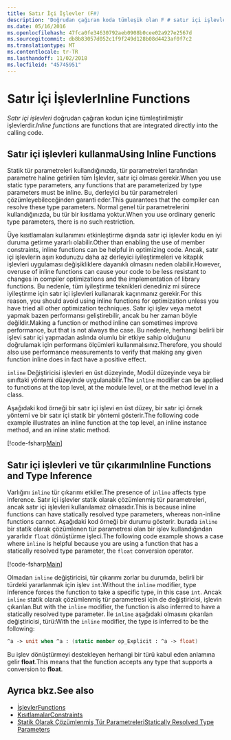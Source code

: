 ```yaml
---
title: Satır İçi İşlevler (F#)
description: 'Doğrudan çağıran koda tümleşik olan F # satır içi işlevleri hakkında bilgi edinin.'
ms.date: 05/16/2016
ms.openlocfilehash: 47fca0fe34630792aeb0908b0cee02a927e2567d
ms.sourcegitcommit: db8b83057d052c1f9f249d128b08d4423af0f7c2
ms.translationtype: MT
ms.contentlocale: tr-TR
ms.lasthandoff: 11/02/2018
ms.locfileid: "45745951"
---
```

# <a name="inline-functions"></a><span data-ttu-id="3866c-103">Satır İçi İşlevler</span><span class="sxs-lookup"><span data-stu-id="3866c-103">Inline Functions</span></span>

<span data-ttu-id="3866c-104">*Satır içi işlevleri* doğrudan çağıran kodun içine tümleştirilmiştir işlevlerdir.</span><span class="sxs-lookup"><span data-stu-id="3866c-104">*Inline functions* are functions that are integrated directly into the calling code.</span></span>

## <a name="using-inline-functions"></a><span data-ttu-id="3866c-105">Satır içi işlevleri kullanma</span><span class="sxs-lookup"><span data-stu-id="3866c-105">Using Inline Functions</span></span>

<span data-ttu-id="3866c-106">Statik tür parametreleri kullandığınızda, tür parametreleri tarafından parametre haline getirilen tüm İşlevler, satır içi olması gerekir.</span><span class="sxs-lookup"><span data-stu-id="3866c-106">When you use static type parameters, any functions that are parameterized by type parameters must be inline.</span></span> <span data-ttu-id="3866c-107">Bu, derleyici bu tür parametreleri çözümleyebileceğinden garanti eder.</span><span class="sxs-lookup"><span data-stu-id="3866c-107">This guarantees that the compiler can resolve these type parameters.</span></span> <span data-ttu-id="3866c-108">Normal genel tür parametrelerini kullandığınızda, bu tür bir kısıtlama yoktur.</span><span class="sxs-lookup"><span data-stu-id="3866c-108">When you use ordinary generic type parameters, there is no such restriction.</span></span>

<span data-ttu-id="3866c-109">Üye kısıtlamaları kullanımını etkinleştirme dışında satır içi işlevler kodu en iyi duruma getirme yararlı olabilir.</span><span class="sxs-lookup"><span data-stu-id="3866c-109">Other than enabling the use of member constraints, inline functions can be helpful in optimizing code.</span></span> <span data-ttu-id="3866c-110">Ancak, satır içi işlevlerin aşırı kodunuzu daha az derleyici iyileştirmeleri ve kitaplık işlevleri uygulaması değişikliklere dayanıklı olmasını neden olabilir.</span><span class="sxs-lookup"><span data-stu-id="3866c-110">However, overuse of inline functions can cause your code to be less resistant to changes in compiler optimizations and the implementation of library functions.</span></span> <span data-ttu-id="3866c-111">Bu nedenle, tüm iyileştirme teknikleri denediniz mi sürece iyileştirme için satır içi işlevleri kullanarak kaçınmanız gerekir.</span><span class="sxs-lookup"><span data-stu-id="3866c-111">For this reason, you should avoid using inline functions for optimization unless you have tried all other optimization techniques.</span></span> <span data-ttu-id="3866c-112">Satır içi işlev veya metot yapmak bazen performansı geliştirebilir, ancak bu her zaman böyle değildir.</span><span class="sxs-lookup"><span data-stu-id="3866c-112">Making a function or method inline can sometimes improve performance, but that is not always the case.</span></span> <span data-ttu-id="3866c-113">Bu nedenle, herhangi belirli bir işlevi satır içi yapmadan aslında olumlu bir etkiye sahip olduğunu doğrulamak için performans ölçümleri kullanmalısınız.</span><span class="sxs-lookup"><span data-stu-id="3866c-113">Therefore, you should also use performance measurements to verify that making any given function inline does in fact have a positive effect.</span></span>

<span data-ttu-id="3866c-114">`inline` Değiştiricisi işlevleri en üst düzeyinde, Modül düzeyinde veya bir sınıftaki yöntemi düzeyinde uygulanabilir.</span><span class="sxs-lookup"><span data-stu-id="3866c-114">The `inline` modifier can be applied to functions at the top level, at the module level, or at the method level in a class.</span></span>

<span data-ttu-id="3866c-115">Aşağıdaki kod örneği bir satır içi işlevi en üst düzey, bir satır içi örnek yöntemi ve bir satır içi statik bir yöntemi gösterir.</span><span class="sxs-lookup"><span data-stu-id="3866c-115">The following code example illustrates an inline function at the top level, an inline instance method, and an inline static method.</span></span>

[!code-fsharp[Main](../../../../samples/snippets/fsharp/lang-ref-3/snippet201.fs)]

## <a name="inline-functions-and-type-inference"></a><span data-ttu-id="3866c-116">Satır içi işlevleri ve tür çıkarımı</span><span class="sxs-lookup"><span data-stu-id="3866c-116">Inline Functions and Type Inference</span></span>

<span data-ttu-id="3866c-117">Varlığını `inline` tür çıkarımı etkiler.</span><span class="sxs-lookup"><span data-stu-id="3866c-117">The presence of `inline` affects type inference.</span></span> <span data-ttu-id="3866c-118">Satır içi işlevler statik olarak çözümlenmiş tür parametreleri, ancak satır içi işlevleri kullanılamaz olmasıdır.</span><span class="sxs-lookup"><span data-stu-id="3866c-118">This is because inline functions can have statically resolved type parameters, whereas non-inline functions cannot.</span></span> <span data-ttu-id="3866c-119">Aşağıdaki kod örneği bir durumu gösterir. burada `inline` bir statik olarak çözümlenen tür parametresi olan bir işlev kullandığından yararlıdır `float` dönüştürme işleci.</span><span class="sxs-lookup"><span data-stu-id="3866c-119">The following code example shows a case where `inline` is helpful because you are using a function that has a statically resolved type parameter, the `float` conversion operator.</span></span>

[!code-fsharp[Main](../../../../samples/snippets/fsharp/lang-ref-3/snippet202.fs)]

<span data-ttu-id="3866c-120">Olmadan `inline` değiştiricisi, tür çıkarımı zorlar bu durumda, belirli bir türdeki yararlanmak için işlev `int`.</span><span class="sxs-lookup"><span data-stu-id="3866c-120">Without the `inline` modifier, type inference forces the function to take a specific type, in this case `int`.</span></span> <span data-ttu-id="3866c-121">Ancak `inline` statik olarak çözümlenmiş tür parametresi için de değiştiricisi, işlevin çıkarılan.</span><span class="sxs-lookup"><span data-stu-id="3866c-121">But with the `inline` modifier, the function is also inferred to have a statically resolved type parameter.</span></span> <span data-ttu-id="3866c-122">İle `inline` aşağıdaki olmasını çıkarılan değiştiricisi, türü:</span><span class="sxs-lookup"><span data-stu-id="3866c-122">With the `inline` modifier, the type is inferred to be the following:</span></span>

```fsharp
^a -> unit when ^a : (static member op_Explicit : ^a -> float)
```

<span data-ttu-id="3866c-123">Bu işlev dönüştürmeyi destekleyen herhangi bir türü kabul eden anlamına gelir **float**.</span><span class="sxs-lookup"><span data-stu-id="3866c-123">This means that the function accepts any type that supports a conversion to **float**.</span></span>

## <a name="see-also"></a><span data-ttu-id="3866c-124">Ayrıca bkz.</span><span class="sxs-lookup"><span data-stu-id="3866c-124">See also</span></span>

- [<span data-ttu-id="3866c-125">İşlevler</span><span class="sxs-lookup"><span data-stu-id="3866c-125">Functions</span></span>](index.md)
- [<span data-ttu-id="3866c-126">Kısıtlamalar</span><span class="sxs-lookup"><span data-stu-id="3866c-126">Constraints</span></span>](../generics/constraints.md)
- [<span data-ttu-id="3866c-127">Statik Olarak Çözümlenmiş Tür Parametreleri</span><span class="sxs-lookup"><span data-stu-id="3866c-127">Statically Resolved Type Parameters</span></span>](../generics/statically-resolved-type-parameters.md)

